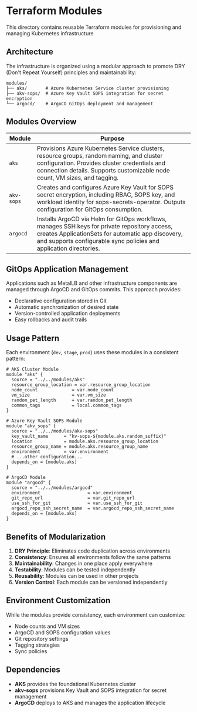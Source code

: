 # Terraform Modules

This directory contains reusable Terraform modules for provisioning and managing Kubernetes infrastructure

## Architecture

The infrastructure is organized using a modular approach to promote DRY (Don't Repeat Yourself) principles and maintainability:

```
modules/
├── aks/       # Azure Kubernetes Service cluster provisioning
├── akv-sops/  # Azure Key Vault SOPS integration for secret encryption
└── argocd/    # ArgoCD GitOps deployment and management
```

## Modules Overview

| Module      | Purpose                                                      |
|-------------|--------------------------------------------------------------|
| `aks`       | Provisions Azure Kubernetes Service clusters, resource groups, random naming, and cluster configuration. Provides cluster credentials and connection details. Supports customizable node count, VM sizes, and tagging. |
| `akv-sops`  | Creates and configures Azure Key Vault for SOPS secret encryption, including RBAC, SOPS key, and workload identity for sops-secrets-operator. Outputs configuration for GitOps consumption. |
| `argocd`    | Installs ArgoCD via Helm for GitOps workflows, manages SSH keys for private repository access, creates ApplicationSets for automatic app discovery, and supports configurable sync policies and application directories. |

## GitOps Application Management

Applications such as MetalLB and other infrastructure components are managed through ArgoCD and GitOps commits. This approach provides:
- Declarative configuration stored in Git
- Automatic synchronization of desired state
- Version-controlled application deployments
- Easy rollbacks and audit trails

## Usage Pattern

Each environment (`dev`, `stage`, `prod`) uses these modules in a consistent pattern:

```hcl
# AKS Cluster Module
module "aks" {
  source = "../../modules/aks"
  resource_group_location = var.resource_group_location
  node_count             = var.node_count
  vm_size                = var.vm_size
  random_pet_length      = var.random_pet_length
  common_tags            = local.common_tags
}

# Azure Key Vault SOPS Module
module "akv_sops" {
  source = "../../modules/akv-sops"
  key_vault_name      = "kv-sops-${module.aks.random_suffix}"
  location            = module.aks.resource_group_location
  resource_group_name = module.aks.resource_group_name
  environment         = var.environment
  # ...other configuration...
  depends_on = [module.aks]
}

# ArgoCD Module
module "argocd" {
  source = "../../modules/argocd"
  environment                  = var.environment
  git_repo_url                 = var.git_repo_url
  use_ssh_for_git              = var.use_ssh_for_git
  argocd_repo_ssh_secret_name  = var.argocd_repo_ssh_secret_name
  depends_on = [module.aks]
}
```

## Benefits of Modularization

1. **DRY Principle**: Eliminates code duplication across environments
2. **Consistency**: Ensures all environments follow the same patterns
3. **Maintainability**: Changes in one place apply everywhere
4. **Testability**: Modules can be tested independently
5. **Reusability**: Modules can be used in other projects
6. **Version Control**: Each module can be versioned independently

## Environment Customization

While the modules provide consistency, each environment can customize:
- Node counts and VM sizes
- ArgoCD and SOPS configuration values
- Git repository settings
- Tagging strategies
- Sync policies

## Dependencies
- **AKS** provides the foundational Kubernetes cluster
- **akv-sops** provisions Key Vault and SOPS integration for secret management
- **ArgoCD** deploys to AKS and manages the application lifecycle
